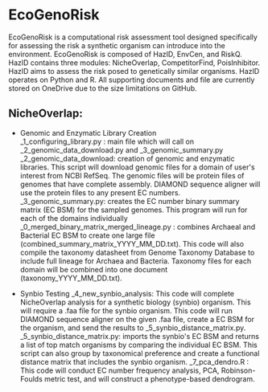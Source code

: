 # EcoGenoRisk
EcoGenoRisk is a computational risk assessment tool designed specifically for assessing the risk a synthetic organism can introduce into the environment. EcoGenoRisk is composed of HazID, EnvCen, and RiskQ. 
HazID contains three modules: NicheOverlap, CompetitorFind, PoisInhibitor. HazID aims to assess the risk posed to genetically similar organisms. HazID operates on Python and R. All supporting documents and file are currently stored on OneDrive due to the size limitations on GitHub. 

## NicheOverlap: 
* Genomic and Enzymatic Library Creation  
_1_configuring_library.py : main file which will call on _2_genomic_data_download.py and _3_genomic_summary.py 
_2_genomic_data_download: creation of genomic and enzymatic libraries. This script will download genomic files for a domain of user's interest from NCBI RefSeq. The genomic files will be protein files of genomes that have complete assembly. DIAMOND sequence aligner will use the protein files to any present EC numbers. 
_3_genomic_summary.py: creates the EC number binary summary matrix (EC BSM) for the sampled genomes. This program will run for each of the domains individually 
_0_merged_binary_matrix_merged_lineage.py : combines Archaeal and Bacterial EC BSM to create one large file (combined_summary_matrix_YYYY_MM_DD.txt). This code will also compile the taxonomy datasheet from Genome Taxonomy Database to include full lineage for Archaea and Bacteria. Taxonomy files for each domain will be combined into one document (taxonomy_YYYY_MM_DD.txt). 

* Synbio Testing 
_4_new_synbio_analysis: This code will complete NicheOverlap analysis for a synthetic biology (synbio) organism. This will require a .faa file for the synbio organism. This code will run DIAMOND sequence aligner on the given .faa file, create a EC BSM for the organism, and send the results to _5_synbio_distance_matrix.py. 
_5_synbio_distance_matrix.py: imports the synbio's EC BSM and returns a list of top match organisms by comparing the individual EC BSM. This script can also group by taxonomical preference and create a functional distance matrix that includes the synbio organism. 
_7_pca_dendro.R : This code will conduct EC number frequency analysis, PCA, Robinson-Foulds metric test, and will construct a phenotype-based dendrogram. 

